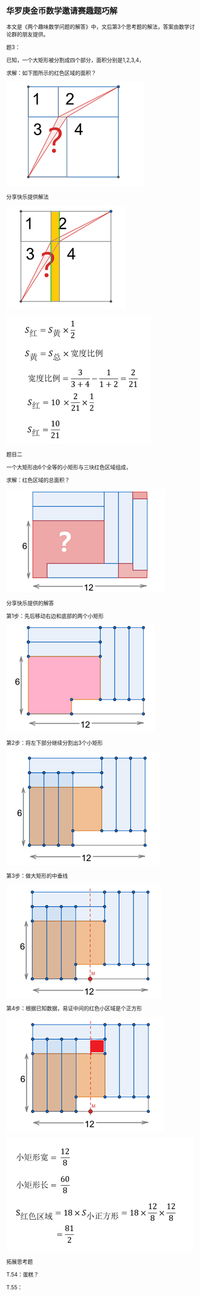 ## 华罗庚金币数学邀请赛趣题巧解

本文是《两个趣味数学问题的解答》中，文后第3个思考题的解法，答案由数学讨论群的朋友提供。

题3：

已知，一个大矩形被分割成四个部分，面积分别是1,2,3,4，

求解：如下图所示的红色区域的面积？

![图](/pics/p107-1.png)

分享快乐提供解法

![图](/pics/p107-2.png)

![图](/pics/p107-3.png)

题目二

一个大矩形由6个全等的小矩形与三块红色区域组成，

求解：红色区域的总面积？

![图](/pics/p107-4.png)

分享快乐提供的解答

第1步：先后移动右边和底部的两个小矩形

![图](/pics/p107-5.png)

第2步：将左下部分继续分割出3个小矩形

![图](/pics/p107-6.png)

第3步：做大矩形的中垂线

![图](/pics/p107-7.png)

第4步：根据已知数据，易证中间的红色小区域是个正方形

![图](/pics/p107-8.png)

![图](/pics/p107-9.png)

拓展思考题

T.54：蛋糕？

T.55：

